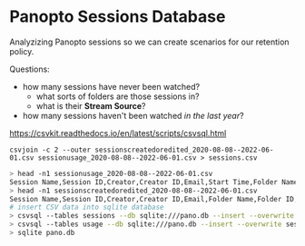 # Panopto Sessions Database

Analyzizing Panopto sessions so we can create scenarios for our retention policy.

Questions:

- how many sessions have never been watched?
  - what sorts of folders are those sessions in?
  - what is their **Stream Source**?
- how many sessions haven't been watched _in the last year_?

https://csvkit.readthedocs.io/en/latest/scripts/csvsql.html

`csvjoin -c 2 --outer sessionscreatedoredited_2020-08-08--2022-06-01.csv sessionusage_2020-08-08--2022-06-01.csv > sessions.csv`

```sh
> head -n1 sessionusage_2020-08-08--2022-06-01.csv
Session Name,Session ID,Creator,Creator ID,Email,Start Time,Folder Name,Folder ID,Views and Downloads,Unique Viewers,Minutes Delivered,Average Minutes Delivered,Session Length,Rating Count,Average Rating,Most Recent View Date,Root Folder (Level 0),Subfolder (Level 1),Subfolder (Level 2),Subfolder (Level 3),Subfolder (Level 4)
> head -n1 sessionscreatedoredited_2020-08-08--2022-06-01.csv
Session Name,Session ID,Creator,Creator ID,Email,Folder Name,Folder ID,Start Time,Last Time Edited,Last Approval Action,Last Approval Time,Last Approver Name,Last Approver Id,Session Length,Stream Count,Stream Source,Rating Count,Average Rating,Root Folder (Level 0),Subfolder (Level 1),Subfolder (Level 2),Subfolder (Level 3),Subfolder (Level 4)
# insert CSV data into sqlite database
> csvsql --tables sessions --db sqlite:///pano.db --insert --overwrite sessionscreatedoredited_2020-08-08--2022-06-01.csv
> csvsql --tables usage --db sqlite:///pano.db --insert --overwrite sessionusage_2020-08-08--2022-06-01.csv
> sqlite pano.db
```
